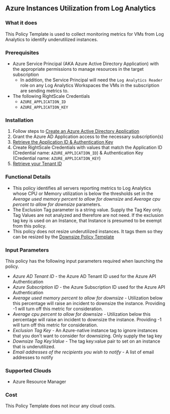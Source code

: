 ## Azure Instances Utilization from Log Analytics

### What it does

This Policy Template is used to collect monitoring metrics for VMs from Log Analytics to identify underutilized instances.

### Prerequisites

- Azure Service Principal (AKA Azure Active Directory Application) with the appropriate permissions to manage resources in the target subscription
  - In addition, the Service Principal will need the `Log Analytics Reader` role on any Log Analytics Workspaces the VMs in the subscription are sending metrics to.
- The following RightScale Credentials
  - `AZURE_APPLICATION_ID`
  - `AZURE_APPLICATION_KEY`

### Installation

1. Follow steps to [Create an Azure Active Directory Application](https://docs.microsoft.com/en-us/azure/azure-resource-manager/resource-group-create-service-principal-portal#create-an-azure-active-directory-application)
1. Grant the Azure AD Application access to the necessary subscription(s)
1. [Retrieve the Application ID & Authentication Key](https://docs.microsoft.com/en-us/azure/azure-resource-manager/resource-group-create-service-principal-portal#get-application-id-and-authentication-key)
1. Create RightScale Credentials with values that match the Application ID (Credential name: `AZURE_APPLICATION_ID`) & Authentication Key (Credential name: `AZURE_APPLICATION_KEY`)
1. [Retrieve your Tenant ID](https://docs.microsoft.com/en-us/azure/azure-resource-manager/resource-group-create-service-principal-portal#get-tenant-id)

### Functional Details

- This policy identifies all servers reporting metrics to Log Analytics whose CPU or Memory utilization is below the thresholds set in the *Average used memory percent to allow for downsize* and *Average cpu percent to allow for downsize* parameters.
- The Exclusion Tag parameter is a string value.  Supply the Tag Key only.  Tag Values are not analyzed and therefore are not need.  If the exclusion tag key is used on an Instance, that Instance is presumed to be exempt from this policy.
- This policy does not resize underutilized instances. It tags them so they can be resized by the [Downsize Policy Template](https://github.com/rightscale/policy_templates/tree/master/cost/downsize_instance/README.md)

### Input Parameters

This policy has the following input parameters required when launching the policy.

- *Azure AD Tenant ID* - the Azure AD Tenant ID used for the Azure API Authentication
- *Azure Subscription ID* - the Azure Subscription ID used for the Azure API Authentication
- *Average used memory percent to allow for downsize* - Utilization below this percentage will raise an incident to downsize the instance. Providing -1 will turn off this metric for consideration.
- *Average cpu percent to allow for downsize* - Utilization below this percentage will raise an incident to downsize the instance. Providing -1 will turn off this metric for consideration.
- *Exclusion Tag Key* - An Azure-native instance tag to ignore instances that you don't want to consider for downsizing. Only supply the tag key
- *Downsize Tag Key:Value* - The tag key:value pair to set on an instance that is underutilized.
- *Email addresses of the recipients you wish to notify* - A list of email addresses to notify

### Supported Clouds

- Azure Resource Manager

### Cost

This Policy Template does not incur any cloud costs.
